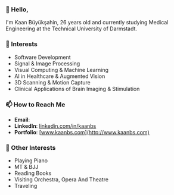 ### 🌷 Hello,

 I'm Kaan Büyükşahin, 26 years old and currently studying Medical Engineering at the Technical University of Darmstadt.

### 👀 Interests

- Software Development
- Signal & Image Processing
- Visual Computing & Machine Learning
- AI in Healthcare & Augmented Vision
- 3D Scanning & Motion Capture
- Clinical Applications of Brain Imaging & Stimulation

### 📫 How to Reach Me
- **Email**:
- **LinkedIn**: [linkedin.com/in/kaanbs](https://www.linkedin.com/in/kaanbs/)
- **Portfolio**: [www.kaanbs.com](http://www.kaanbs.com)

### 🎼 Other Interests
- Playing Piano
- MT & BJJ
- Reading Books
- Visiting Orchestra, Opera And Theatre
- Traveling
